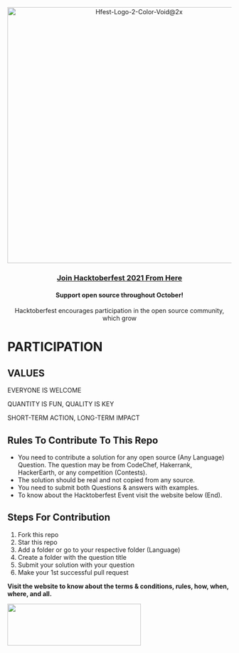 <p align="center"><img width="576" alt="Hfest-Logo-2-Color-Void@2x" src="https://user-images.githubusercontent.com/72184293/193453787-7815c591-e093-4d72-9522-39cf823f60df.png"></p>

<h3 align="center">
    <a href="https://hacktoberfest.com/">
        Join Hacktoberfest 2021 From Here 
    </a>
</h3>

<h4 align="center">Support open source throughout October!</h4>
<p align="center">Hacktoberfest encourages participation in the open source community, which grow</p>

<h1>PARTICIPATION</h1>
<section id="values" class="section__StyledSection-sc-1cz1z8m-0 cxNnGP">
<div class="contents sub_content">
<h2>VALUES</h2>
EVERYONE IS WELCOME

QUANTITY IS FUN, QUALITY IS KEY

SHORT-TERM ACTION, LONG-TERM IMPACT

</div>
<h2 dir="auto">Rules To Contribute To This Repo</h2>
<ul dir="auto">
 	<li>You need to contribute a solution for any open source (Any Language) Question. The question may be from CodeChef, Hakerrank, HackerEarth, or any competition (Contests).</li>
 	<li>The solution should be real and not copied from any source.</li>
 	<li>You need to submit both Questions &amp; answers with examples.</li>
 	<li>To know about the Hacktoberfest Event visit the website below (End).</li>
</ul>
<h2 dir="auto">Steps For Contribution</h2>
<ol>
 	<li>Fork this repo</li>
 	<li>Star this repo</li>
 	<li>Add a folder or go to your respective folder (Language)</li>
 	<li>Create a folder with the question title</li>
 	<li>Submit your solution with your question</li>
 	<li>Make your 1st successful pull request</li>
</ol>
<div>
<div class="content__StyledDiv-sc-1ncwaz-0 kdaPkt">

<strong>Visit the website to know about the terms &amp; conditions, rules, how, when, where, and all.</strong>

</div>
</div>
</section><section id="contributors" class="section__StyledSection-sc-1cz1z8m-0 cxNnGP">
<div class="contents sub_content">
<div class="divider__StyledDiv-sc-sule6r-0 divider__DividerWrapper-sc-sule6r-1 kpoPfL DqQhk">
<div class="garnish_wrapper">
<div class="garnish short"><a href="https://codothon.com/hacktoberfest-time-to-hack-codothon/" target="_blank" rel="noopener"><img class="alignleft wp-image-9678 size-medium" src="https://www.factsprime.com/wp-content/uploads/2022/09/codothon-300x94.png" alt="" width="300" height="94" /></a></div>
<div class="garnish short"></div>
<div class="garnish long"></div>
</div>
</div>
</div>
</section>
